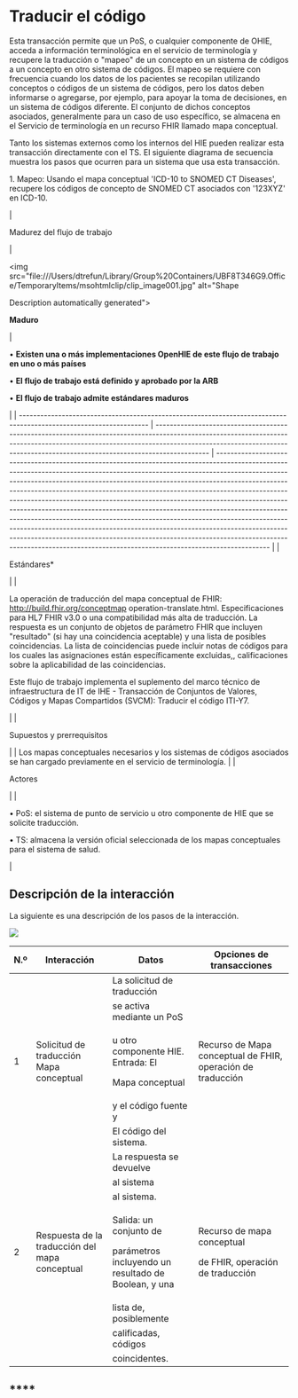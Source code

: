 # Traducir el código

Esta transacción permite que un PoS, o cualquier componente de OHIE, acceda a información terminológica en el servicio de terminología y recupere la traducción o "mapeo" de un concepto en un sistema de códigos a un concepto en otro sistema de códigos. El mapeo se requiere con frecuencia cuando los datos de los pacientes se recopilan utilizando conceptos o códigos de un sistema de códigos, pero los datos deben informarse o agregarse, por ejemplo, para apoyar la toma de decisiones, en un sistema de códigos diferente. El conjunto de dichos conceptos asociados, generalmente para un caso de uso específico, se almacena en el Servicio de terminología en un recurso FHIR llamado mapa conceptual.

&#x20;

Tanto los sistemas externos como los internos del HIE pueden realizar esta transacción directamente con el TS. El siguiente diagrama de secuencia muestra los pasos que ocurren para un sistema que usa esta transacción.

&#x20;

1\. Mapeo: Usando el mapa conceptual 'ICD-10 to SNOMED CT Diseases', recupere los códigos de concepto de SNOMED CT asociados con '123XYZ' en ICD-10.



| <p> </p><p> </p><p> </p><p> </p><p> </p><p> </p><p> </p><p>Madurez del flujo de trabajo</p>                        | <p> </p><p> </p><p> </p><p> </p><p> </p><p><img src="file:///Users/dtrefun/Library/Group%20Containers/UBF8T346G9.Office/TemporaryItems/msohtmlclip/clip_image001.jpg" alt="Shape

Description automatically generated"></p><p><strong>Maduro</strong></p> | <p> </p><p> </p><p>•     <strong>Existen una o más implementaciones OpenHIE de este flujo de trabajo en uno o más países</strong></p><p>•     <strong>El flujo de trabajo está definido y aprobado por la ARB</strong></p><p>•     <strong>El flujo de trabajo admite estándares maduros</strong></p>                                                                                                                                                                                                                                                                                                                                                                                                                                                                                                                       |
| ------------------------------------------------------------------------------------------------------------------ | --------------------------------------------------------------------------------------------------------------------------------------------------------------------------------------------------------------------------------------------------------- | --------------------------------------------------------------------------------------------------------------------------------------------------------------------------------------------------------------------------------------------------------------------------------------------------------------------------------------------------------------------------------------------------------------------------------------------------------------------------------------------------------------------------------------------------------------------------------------------------------------------------------------------------------------------------------------------------------------------------------------------------------------------------------------------------------------------------- |
| <p> </p><p> </p><p> </p><p> </p><p> </p><p> </p><p> </p><p> </p><p> </p><p> </p><p> </p><p> </p><p>Estándares*</p> |                                                                                                                                                                                                                                                           | <p>La operación de traducción del mapa conceptual de FHIR: <a href="http://build.fhir.org/conceptmap">http://build.fhir.org/conceptmap</a> operation-translate.html. Especificaciones para HL7 FHIR v3.0 o una compatibilidad más alta de traducción. La respuesta es un conjunto de objetos de parámetro FHIR que incluyen "resultado" (si hay una coincidencia aceptable) y una lista de posibles coincidencias. La lista de coincidencias puede incluir notas de códigos para los cuales las asignaciones están específicamente excluidas,, calificaciones sobre la aplicabilidad de las coincidencias.</p><p>Este flujo de trabajo implementa el suplemento del marco técnico de infraestructura de IT de IHE - Transacción de Conjuntos de Valores, Códigos y Mapas Compartidos (SVCM): Traducir el código ITI-Y7.</p> |
| <p> </p><p> </p><p> </p><p>Supuestos y prerrequisitos</p>                                                          |                                                                                                                                                                                                                                                           | Los mapas conceptuales necesarios y los sistemas de códigos asociados se han cargado previamente en el servicio de terminología.                                                                                                                                                                                                                                                                                                                                                                                                                                                                                                                                                                                                                                                                                            |
| <p> </p><p> </p><p> </p><p> </p><p> </p><p> </p><p>Actores</p>                                                     |                                                                                                                                                                                                                                                           | <p> </p><p> </p><p>•     PoS: el sistema de punto de servicio u otro componente de HIE que se solicite traducción.</p><p>•     TS: almacena la versión oficial seleccionada  de los mapas conceptuales para el sistema de salud.</p>                                                                                                                                                                                                                                                                                                                                                                                                                                                                                                                                                                                        |

## Descripción de la interacción

La siguiente es una descripción de los pasos de la interacción.

![](https://lh3.googleusercontent.com/EthDly9fk9f2CNixr1QkJS3-iufEkWRZmH\_4K0p0yYETwD4OukltPQ0-gxiblSB-Oz-jsJvEAcAfljVxWhQUmShBpwDnKwsi\_sEoAEbFn64xobObbBf2jU9C5moGvxvjZA)



| N.º                      | Interacción                                                   | Datos                                                                                    | Opciones de transacciones                                                  |
| ------------------------ | ------------------------------------------------------------- | ---------------------------------------------------------------------------------------- | -------------------------------------------------------------------------- |
|                          |                                                               | La solicitud de traducción                                                               |                                                                            |
|                          |                                                               | se activa mediante un PoS                                                                |                                                                            |
| <p> </p><p> </p><p>1</p> | <p> </p><p>Solicitud de traducción Mapa conceptual</p>        | <p>u otro componente HIE. Entrada: El</p><p>Mapa conceptual</p>                          | <p> </p><p>Recurso de Mapa conceptual de FHIR, operación de traducción</p> |
|                          |                                                               | y el código fuente y                                                                     |                                                                            |
|                          |                                                               | El código del sistema.                                                                   |                                                                            |
|                          |                                                               | La respuesta se devuelve                                                                 |                                                                            |
|                          |                                                               | al sistema                                                                               |                                                                            |
|                          |                                                               | al sistema.                                                                              |                                                                            |
| <p> </p><p>2</p>         | <p> </p><p>Respuesta de la traducción del mapa conceptual</p> | <p>Salida: un conjunto de</p><p>parámetros incluyendo un resultado de Boolean, y una</p> | <p>Recurso de mapa conceptual</p><p>de FHIR, operación de traducción</p>   |
|                          |                                                               | lista de, posiblemente                                                                   |                                                                            |
|                          |                                                               | calificadas, códigos                                                                     |                                                                            |
|                          |                                                               | coincidentes.                                                                            |                                                                            |

## ****
